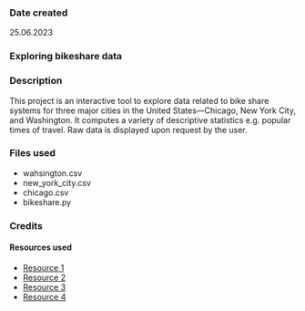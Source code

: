 ### Date created
25.06.2023

### Exploring bikeshare data

### Description
This project is an interactive tool to explore data related to bike share systems for three major cities in the United States—Chicago, New York City, and Washington. It computes a variety of descriptive statistics e.g. popular times of travel.
Raw data is displayed upon request by the user.

### Files used
+ wahsington.csv
+ new_york_city.csv
+ chicago.csv
+ bikeshare.py

### Credits
#### Resources used
+ [Resource 1](https://www.width.ai/pandas/count-specific-value-in-column-with-pandas)
+ [Resource 2](https://sparkbyexamples.com/pandas/pandas-get-column-average-mean/#:~:text=To%20get%20column%20average%20or%20mean%20from%20pandas%20DataFrame%20use,values%20for%20the%20requested%20axis.)
+ [Resource 3](https://pandas.pydata.org/docs/reference/api/pandas.Index.tolist.html)
+ [Resource 4](https://pandas.pydata.org/docs/reference/api/pandas.Series.dt.day_name.html)
